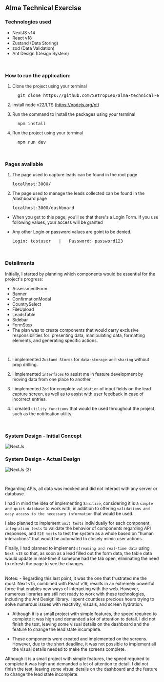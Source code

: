 ## Alma Technical Exercise

### Technologies used
- NextJS v14
- React v18
- Zustand (Data Storing)
- zod (Data Validation)
- Ant Design (Design System)

<br />

### How to run the application: 
1. Clone the project using your terminal
   
   <pre>
     git clone https://github.com/SetropLeo/alma-technical-exercise
   </pre>
   
2. Install node v22/LTS (https://nodejs.org/pt)
3. Run the command to install the packages using your terminal
   
   <pre>
     npm install
   </pre>

4. Run the project using your terminal

   <pre>
     npm run dev
   </pre>

<br />

### Pages available
1. The page used to capture leads can be found in the root page

   <pre>localhost:3000/</pre>
   
2. The page used to manage the leads collected can be found in the /dashboard page

   <pre>localhost:3000/dashboard</pre>

- When you get to this page, you'll se that there's a Login Form. If you use following values, your access will be granted
- Any other Login or password values are goint to be denied.
  
  <pre>Login: testuser   |   Password: password123</pre>

<br/>

### Detailments

Initially, I started by planning which components would be essential for the project's progress:

- AssessmentForm
- Banner
- ConfirmationModal
- CountrySelect
- FileUpload
- LeadsTable
- Sidebar
- FormStep
- The plan was to create components that would carry exclusive responsibilities for: presenting data, manipulating data, formatting elements, and generating specific actions.
<br />

1. I implemented `Zustand Stores` for `data-storage-and-sharing` without prop drilling.
   
2. I implemented `interfaces` to assist me in feature development by moving data from one place to another.
   
3. I implemented `Zod` for complete `validation` of input fields on the lead capture screen, as well as to assist with user feedback in case of incorrect entries.
   
4. I created `utility functions` that would be used throughout the project, such as the notification utility.

<br />

### System Design - Initial Concept

![NextJs](https://github.com/user-attachments/assets/9fa620d2-6611-42d4-a4f0-ac279363f072)


### System Design - Actual Design

![NextJs (3)](https://github.com/user-attachments/assets/6c9c996a-2cb0-42ef-88a6-eeb53e6bf56d)

   
<br />

Regarding APIs, all data was mocked and did not interact with any server or database.

I had in mind the idea of implementing `Sanitize`, considering it is a `simple and quick database` to work with, in addition to offering `validations and easy access to the necessary information` that would be used.

I also planned to implement `unit tests` individually for each component,` integration tests` to validate the behavior of components regarding API responses, and `E2E tests` to test the system as a whole based on "human interactions" that would be automated to closely mimic user actions.

Finally, I had planned to implement `streaming and real-time data` using `Next v15` so that, as soon as a lead filled out the form data, the table data would update in real-time if someone had the tab open, eliminating the need to refresh the page to see the changes.

<br />
Notes: 
- Regarding this last point, it was the one that frustrated me the most. Next v15, combined with React v19, results in an extremely powerful force that enables new ways of interacting with the web. However, numerous libraries are still not ready to work with these technologies, including the Ant Design library. I spent countless precious hours trying to solve numerous issues with reactivity, visuals, and screen hydration.

- Although it is a small project with simple features, the speed required to complete it was high and demanded a lot of attention to detail. I did not finish the test, leaving some visual details on the dashboard and the feature to change the lead state incomplete.

- These components were created and implemented on the screens. However, due to the short deadline, it was not possible to implement all the visual details needed to make the screens complete.

Although it is a small project with simple features, the speed required to complete it was high and demanded a lot of attention to detail. I did not finish the test, leaving some visual details on the dashboard and the feature to change the lead state incomplete.
